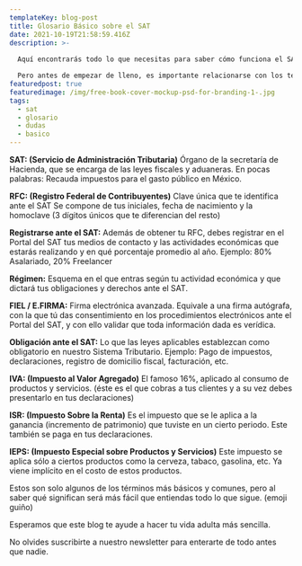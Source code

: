 ```yaml
---
templateKey: blog-post
title: Glosario Básico sobre el SAT
date: 2021-10-19T21:58:59.416Z
description: >-
  
  Aquí encontrarás todo lo que necesitas para saber cómo funciona el SAT. 

  Pero antes de empezar de lleno, es importante relacionarse con los términos, así que aquí les dejamos los más comunes: 
featuredpost: true
featuredimage: /img/free-book-cover-mockup-psd-for-branding-1-.jpg
tags:
  - sat
  - glosario
  - dudas
  - basico
---
```

**SAT: (Servicio de Administración Tributaria)** Órgano de la secretaría de Hacienda, que se encarga de las leyes fiscales y aduaneras.
En pocas palabras: Recauda impuestos para el gasto público en México.

**RFC: (Registro Federal de Contribuyentes)**
Clave única que te identifica ante el SAT 
Se compone de tus iniciales, fecha de nacimiento y la homoclave (3 dígitos únicos que te diferencian del resto) 

**Registrarse ante el SAT:** Además de obtener tu RFC, debes registrar en el Portal del SAT tus medios de contacto y las actividades económicas que estarás realizando y en qué porcentaje promedio al año. Ejemplo: 80% Asalariado, 20% Freelancer

**Régimen:** Esquema en el que entras según tu actividad económica y que dictará tus obligaciones y derechos ante el SAT. 

**FIEL / E.FIRMA:** Firma electrónica avanzada. Equivale a una firma autógrafa, con la que tú das consentimiento en los procedimientos electrónicos ante el Portal del SAT, y con ello validar que toda información dada es verídica.

**Obligación ante el SAT:** Lo que las leyes aplicables establezcan como obligatorio en nuestro Sistema Tributario. Ejemplo: Pago de impuestos, declaraciones, registro de domicilio fiscal, facturación, etc.

**IVA: (Impuesto al Valor Agregado)**
El famoso 16%, aplicado al consumo de productos y servicios. (éste es el que cobras a tus clientes y a su vez debes presentarlo en tus declaraciones)

**ISR: (Impuesto Sobre la Renta)**
Es el impuesto que se le aplica a la ganancia (incremento de patrimonio) que tuviste en un cierto periodo. Este también se paga en tus declaraciones. 

**IEPS: (Impuesto Especial sobre Productos y Servicios)**
Este impuesto se aplica sólo a ciertos productos como la cerveza, tabaco, gasolina, etc.
Ya viene implícito en el costo de estos productos.

Estos son solo algunos de los términos más básicos y comunes, pero al saber qué significan será más fácil que entiendas todo lo que sigue. (emoji guiño) 

Esperamos que este blog te ayude a hacer tu vida adulta más sencilla. 

No olvides suscribirte a nuestro newsletter para enterarte de todo antes que nadie.